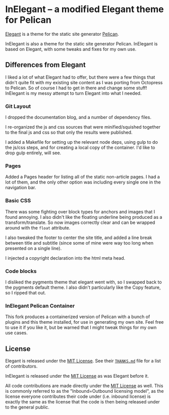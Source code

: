 # InElegant – a modified Elegant theme for Pelican

[Elegant] is a theme for the static site generator [Pelican].

InElegant is also a theme for the static site generator Pelican.
InElegant is based on Elegant, with some tweaks and fixes for my own
use.


## Differences from Elegant

I liked a lot of what Elegant had to offer, but there were a few
things that didn't quite fit with my existing site content as I was
porting from Octopress to Pelican. So of course I had to get in
there and change some stuff! InElegant is my messy attempt to 
turn Elegant into what I needed.


### Git Layout

I dropped the documentation blog, and a number of dependency files.

I re-organized the js and css sources that were minified/squished
together to the final js and css so that only the results were
published.

I added a Makefile for setting up the relevant node deps, using gulp
to do the js/css steps, and for creating a local copy of the
container. I'd like to drop gulp entirely, will see.


### Pages

Added a Pages header for listing all of the static non-article
pages. I had a lot of them, and the only other option was including
every single one in the navigation bar.


### Basic CSS

There was some fighting over block types for anchors and images that I
found annoying. I also didn't like the floating underline being
produced as a transform/translate. So now images correctly clear and
can be wrapped around with the `float` attribute.

I also tweaked the footer to center the site title, and added a line
break between title and subtitle (since some of mine were way too long
when presented on a single line).

I injected a copyright declaration into the html meta head.


### Code blocks

I disliked the pygments theme that elegant went with, so I swapped
back to the pygments default theme. I also didn't particularly like the
Copy feature, so I ripped that out.


### InElegant Pelican Container

This fork produces a containerized version of Pelican with a bunch
of plugins and this theme installed, for use in generating my own
site. Feel free to use it if you like it, but be warned that I
might tweak things for my own use cases.


## License

Elegant is released under the [MIT License]. See their
[`THANKS.md`][thanks] file for a list of contributors.

InElegant is released under the [MIT License] as was Elegant before it.

All code contributions are made directly under the [MIT License] as
well. This is commonly referred to as the "Inbound=Outbound licensing
model", as the license everyone contributes their code under
(i.e. inbound license) is exactly the same as the license that the
code is then being released under to the general public.

[thanks]: https://github.com/Pelican-Elegant/elegant/blob/master/THANKS.md
[elegant]: https://github.com/Pelican-Elegant/elegant
[pelican]: https://getpelican.com/
[mit license]: https://spdx.org/licenses/MIT.html
